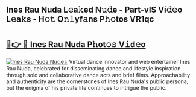 ## Ines Rau Nuda L𝚎a𝚔ed N𝚞𝚍e - Part-vIS Vi𝚍𝚎o L𝚎a𝚔s - H𝚘𝚝 O𝚗𝚕yf𝚊ns P𝚑𝚘tos VR1qc

# <h2><a href="http://kfep2o.oniu.top/?m=Ines+Rau+Nuda">🔗👉 🔴 Ines Rau Nuda P𝚑ot𝚘𝚜 V𝚒d𝚎o</a></h2>

[![Ines Rau Nuda Nu𝚍e𝚜](https://i.imgur.com/0qMVB7G.gif)](http://kfep2o.oniu.top/?m=Ines+Rau+Nuda)
Virtual dance innovator and web entertainer Ines Rau Nuda, celebrated for disseminating dance and lifestyle inspiration through solo and collaborative dance acts and brief films. Approachability and authenticity are the cornerstones of Ines Rau Nuda's public persona, but the enigma of his private life continues to intrigue the public.  
